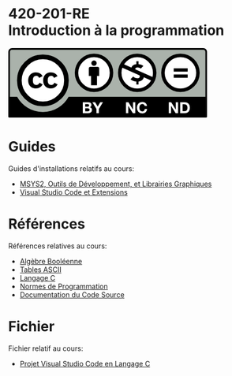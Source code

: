 # 420-201-RE<br>Introduction à la programmation

![CCL](Documents/Images/by-nc-nd.png)

# Guides

Guides d'installations relatifs au cours:

- [MSYS2, Outils de Développement, et Librairies Graphiques](Documents/MSYS2.md)
- [Visual Studio Code et Extensions](Documents/VSCode.md)

# Références

Références relatives au cours:

- [Algèbre Booléenne](Documents/BooleanAlgebra.md)
- [Tables ASCII](Documents/ASCII.md)
- [Langage C](Documents/C.md)
- [Normes de Programmation](Documents/Norms.md)
- [Documentation du Code Source](Documents/Doxygen.md)

# Fichier

Fichier relatif au cours:

- [Projet Visual Studio Code en Langage C](Documents/Files/VSCodeCProject.zip)
